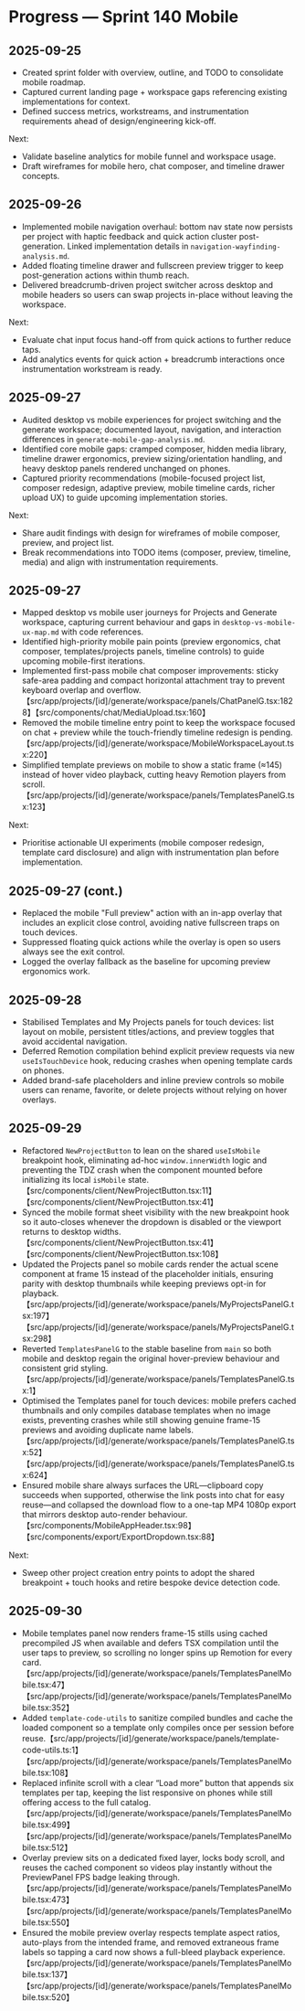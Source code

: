 # Progress — Sprint 140 Mobile

## 2025-09-25
- Created sprint folder with overview, outline, and TODO to consolidate mobile roadmap.
- Captured current landing page + workspace gaps referencing existing implementations for context.
- Defined success metrics, workstreams, and instrumentation requirements ahead of design/engineering kick-off.

Next:
- Validate baseline analytics for mobile funnel and workspace usage.
- Draft wireframes for mobile hero, chat composer, and timeline drawer concepts.

## 2025-09-26
- Implemented mobile navigation overhaul: bottom nav state now persists per project with haptic feedback and quick action cluster post-generation. Linked implementation details in `navigation-wayfinding-analysis.md`.
- Added floating timeline drawer and fullscreen preview trigger to keep post-generation actions within thumb reach.
- Delivered breadcrumb-driven project switcher across desktop and mobile headers so users can swap projects in-place without leaving the workspace.

Next:
- Evaluate chat input focus hand-off from quick actions to further reduce taps.
- Add analytics events for quick action + breadcrumb interactions once instrumentation workstream is ready.

## 2025-09-27
- Audited desktop vs mobile experiences for project switching and the generate workspace; documented layout, navigation, and interaction differences in `generate-mobile-gap-analysis.md`.
- Identified core mobile gaps: cramped composer, hidden media library, timeline drawer ergonomics, preview sizing/orientation handling, and heavy desktop panels rendered unchanged on phones.
- Captured priority recommendations (mobile-focused project list, composer redesign, adaptive preview, mobile timeline cards, richer upload UX) to guide upcoming implementation stories.

Next:
- Share audit findings with design for wireframes of mobile composer, preview, and project list.
- Break recommendations into TODO items (composer, preview, timeline, media) and align with instrumentation requirements.

## 2025-09-27
- Mapped desktop vs mobile user journeys for Projects and Generate workspace, capturing current behaviour and gaps in `desktop-vs-mobile-ux-map.md` with code references.
- Identified high-priority mobile pain points (preview ergonomics, chat composer, templates/projects panels, timeline controls) to guide upcoming mobile-first iterations.
- Implemented first-pass mobile chat composer improvements: sticky safe-area padding and compact horizontal attachment tray to prevent keyboard overlap and overflow.【src/app/projects/[id]/generate/workspace/panels/ChatPanelG.tsx:1828】【src/components/chat/MediaUpload.tsx:160】
- Removed the mobile timeline entry point to keep the workspace focused on chat + preview while the touch-friendly timeline redesign is pending.【src/app/projects/[id]/generate/workspace/MobileWorkspaceLayout.tsx:220】
- Simplified template previews on mobile to show a static frame (≈145) instead of hover video playback, cutting heavy Remotion players from scroll.【src/app/projects/[id]/generate/workspace/panels/TemplatesPanelG.tsx:123】

Next:
- Prioritise actionable UI experiments (mobile composer redesign, template card disclosure) and align with instrumentation plan before implementation.

## 2025-09-27 (cont.)
- Replaced the mobile "Full preview" action with an in-app overlay that includes an explicit close control, avoiding native fullscreen traps on touch devices.
- Suppressed floating quick actions while the overlay is open so users always see the exit control.
- Logged the overlay fallback as the baseline for upcoming preview ergonomics work.
## 2025-09-28
- Stabilised Templates and My Projects panels for touch devices: list layout on mobile, persistent titles/actions, and preview toggles that avoid accidental navigation.
- Deferred Remotion compilation behind explicit preview requests via new `useIsTouchDevice` hook, reducing crashes when opening template cards on phones.
- Added brand-safe placeholders and inline preview controls so mobile users can rename, favorite, or delete projects without relying on hover overlays.

## 2025-09-29
- Refactored `NewProjectButton` to lean on the shared `useIsMobile` breakpoint hook, eliminating ad-hoc `window.innerWidth` logic and preventing the TDZ crash when the component mounted before initializing its local `isMobile` state.【src/components/client/NewProjectButton.tsx:11】【src/components/client/NewProjectButton.tsx:41】
- Synced the mobile format sheet visibility with the new breakpoint hook so it auto-closes whenever the dropdown is disabled or the viewport returns to desktop widths.【src/components/client/NewProjectButton.tsx:41】【src/components/client/NewProjectButton.tsx:108】
- Updated the Projects panel so mobile cards render the actual scene component at frame 15 instead of the placeholder initials, ensuring parity with desktop thumbnails while keeping previews opt-in for playback.【src/app/projects/[id]/generate/workspace/panels/MyProjectsPanelG.tsx:197】【src/app/projects/[id]/generate/workspace/panels/MyProjectsPanelG.tsx:298】
- Reverted `TemplatesPanelG` to the stable baseline from `main` so both mobile and desktop regain the original hover-preview behaviour and consistent grid styling.【src/app/projects/[id]/generate/workspace/panels/TemplatesPanelG.tsx:1】
- Optimised the Templates panel for touch devices: mobile prefers cached thumbnails and only compiles database templates when no image exists, preventing crashes while still showing genuine frame-15 previews and avoiding duplicate name labels.【src/app/projects/[id]/generate/workspace/panels/TemplatesPanelG.tsx:52】【src/app/projects/[id]/generate/workspace/panels/TemplatesPanelG.tsx:624】
- Ensured mobile share always surfaces the URL—clipboard copy succeeds when supported, otherwise the link posts into chat for easy reuse—and collapsed the download flow to a one-tap MP4 1080p export that mirrors desktop auto-render behaviour.【src/components/MobileAppHeader.tsx:98】【src/components/export/ExportDropdown.tsx:88】

Next:
- Sweep other project creation entry points to adopt the shared breakpoint + touch hooks and retire bespoke device detection code.

## 2025-09-30
- Mobile templates panel now renders frame-15 stills using cached precompiled JS when available and defers TSX compilation until the user taps to preview, so scrolling no longer spins up Remotion for every card.【src/app/projects/[id]/generate/workspace/panels/TemplatesPanelMobile.tsx:47】【src/app/projects/[id]/generate/workspace/panels/TemplatesPanelMobile.tsx:352】
- Added `template-code-utils` to sanitize compiled bundles and cache the loaded component so a template only compiles once per session before reuse.【src/app/projects/[id]/generate/workspace/panels/template-code-utils.ts:1】【src/app/projects/[id]/generate/workspace/panels/TemplatesPanelMobile.tsx:108】
- Replaced infinite scroll with a clear “Load more” button that appends six templates per tap, keeping the list responsive on phones while still offering access to the full catalog.【src/app/projects/[id]/generate/workspace/panels/TemplatesPanelMobile.tsx:499】【src/app/projects/[id]/generate/workspace/panels/TemplatesPanelMobile.tsx:512】
- Overlay preview sits on a dedicated fixed layer, locks body scroll, and reuses the cached component so videos play instantly without the PreviewPanel FPS badge leaking through.【src/app/projects/[id]/generate/workspace/panels/TemplatesPanelMobile.tsx:473】【src/app/projects/[id]/generate/workspace/panels/TemplatesPanelMobile.tsx:550】
- Ensured the mobile preview overlay respects template aspect ratios, auto-plays from the intended frame, and removed extraneous frame labels so tapping a card now shows a full-bleed playback experience. 【src/app/projects/[id]/generate/workspace/panels/TemplatesPanelMobile.tsx:137】【src/app/projects/[id]/generate/workspace/panels/TemplatesPanelMobile.tsx:520】
